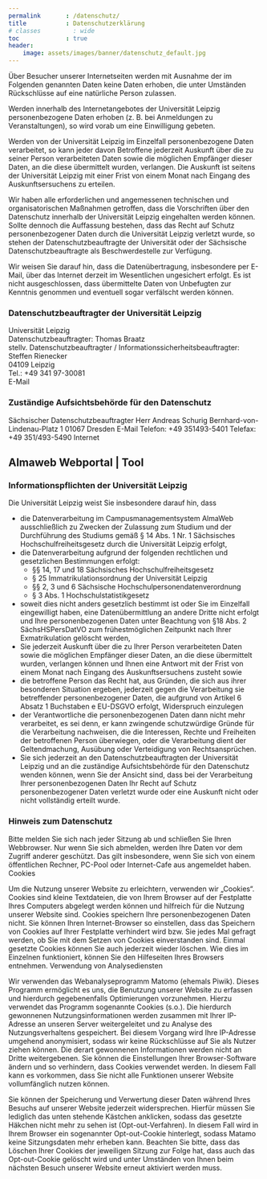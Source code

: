 ```yaml
---
permalink       : /datenschutz/
title           : Datenschutzerklärung
# classes         : wide
toc             : true
header:
    image: assets/images/banner/datenschutz_default.jpg
---
```


Über Besucher unserer Internetseiten werden mit Ausnahme der im Folgenden genannten Daten keine Daten erhoben, die unter Umständen Rückschlüsse auf eine natürliche Person zulassen.

Werden innerhalb des Internetangebotes der Universität Leipzig personenbezogene Daten erhoben (z. B. bei Anmeldungen zu Veranstaltungen), so wird vorab um eine Einwilligung gebeten.

Werden von der Universität Leipzig im Einzelfall personenbezogene Daten verarbeitet, so kann jeder davon Betroffene jederzeit Auskunft über die zu seiner Person verarbeiteten Daten sowie die möglichen Empfänger dieser Daten, an die diese übermittelt wurden, verlangen.  Die Auskunft ist seitens der Universität Leipzig mit einer Frist von einem Monat nach Eingang des Auskunftsersuchens zu erteilen.

Wir haben alle erforderlichen und angemessenen technischen und organisatorischen Maßnahmen getroffen, dass die Vorschriften über den Datenschutz innerhalb der Universität Leipzig eingehalten werden können. Sollte dennoch die Auffassung bestehen, dass das Recht auf Schutz personenbezogener Daten durch die Universität Leipzig verletzt wurde, so stehen der Datenschutzbeauftragte der Universität oder der Sächsische Datenschutzbeauftragte als Beschwerdestelle zur Verfügung.

Wir weisen Sie darauf hin, dass die Datenübertragung, insbesondere per E-Mail, über das Internet derzeit im Wesentlichen ungesichert erfolgt. Es ist nicht ausgeschlossen, dass übermittelte Daten von Unbefugten zur Kenntnis genommen und eventuell sogar verfälscht werden können.

### Datenschutzbeauftragter der Universität Leipzig

Universität Leipzig <br>
Datenschutzbeauftragter: Thomas Braatz <br>
stellv. Datenschutzbeauftragter / Informationssicherheitsbeauftragter: Steffen Rienecker <br>
04109 Leipzig <br>
Tel.: +49 341 97-30081 <br>
E-Mail

### Zuständige Aufsichtsbehörde für den Datenschutz

Sächsischer Datenschutzbeauftragter
Herr Andreas Schurig
Bernhard-von-Lindenau-Platz 1
01067 Dresden
E-Mail
Telefon: +49 351493-5401
Telefax: +49 351/493-5490
Internet

## Almaweb Webportal | Tool
### Informationspflichten der Universität Leipzig

Die Universität Leipzig weist Sie insbesondere darauf hin, dass

- die Datenverarbeitung im Campusmanagementsystem AlmaWeb ausschließlich zu Zwecken der Zulassung zum Studium und der Durchführung des Studiums gemäß § 14 Abs. 1 Nr. 1 Sächsisches Hochschulfreiheitsgesetz durch die Universität Leipzig erfolgt, 
- die Datenverarbeitung aufgrund der folgenden rechtlichen und gesetzlichen Bestimmungen erfolgt:
  - §§ 14, 17 und 18 Sächsisches Hochschulfreiheitsgesetz
  - § 25 Immatrikulationsordnung der Universität Leipzig 
  - §§ 2, 3 und 6 Sächsische Hochschulpersonendatenverordnung
  - § 3 Abs. 1 Hochschulstatistikgesetz
- soweit dies nicht anders gesetzlich bestimmt ist oder Sie im Einzelfall eingewilligt haben, eine Datenübermittlung an andere Dritte nicht erfolgt und Ihre personenbezogenen Daten unter Beachtung von §18 Abs. 2 SächsHSPersDatVO zum frühestmöglichen Zeitpunkt nach Ihrer Exmatrikulation gelöscht werden,
- Sie jederzeit Auskunft über die zu Ihrer Person verarbeiteten Daten sowie die möglichen Empfänger dieser Daten, an die diese übermittelt wurden, verlangen können und Ihnen eine Antwort mit der Frist von einem Monat nach Eingang des Auskunftsersuchens zusteht sowie
- die betroffene Person das Recht hat, aus Gründen, die sich aus ihrer besonderen Situation ergeben, jederzeit gegen die Verarbeitung sie betreffender personenbezogener Daten, die aufgrund von Artikel 6 Absatz 1 Buchstaben e EU-DSGVO erfolgt, Widerspruch einzulegen
- der Verantwortliche die personenbezogenen Daten dann nicht mehr verarbeitet, es sei denn, er kann zwingende schutzwürdige Gründe für die Verarbeitung nachweisen, die die Interessen, Rechte und Freiheiten der betroffenen Person überwiegen, oder die Verarbeitung dient der Geltendmachung, Ausübung oder Verteidigung von Rechtsansprüchen.
- Sie sich jederzeit an den Datenschutzbeauftragten der Universität Leipzig und an die zuständige Aufsichtsbehörde für den Datenschutz wenden können, wenn Sie der Ansicht sind, dass bei der Verarbeitung Ihrer personenbezogenen Daten Ihr Recht auf Schutz personenbezogener Daten verletzt wurde oder eine Auskunft nicht oder nicht vollständig erteilt wurde.

### Hinweis zum Datenschutz

Bitte melden Sie sich nach jeder Sitzung ab und schließen Sie Ihren Webbrowser. Nur wenn Sie sich abmelden, werden Ihre Daten vor dem Zugriff anderer geschützt. Das gilt insbesondere, wenn Sie sich von einem öffentlichen Rechner, PC-Pool oder Internet-Cafe aus angemeldet haben.
Cookies

Um die Nutzung unserer Website zu erleichtern, verwenden wir „Cookies“. Cookies sind kleine Textdateien, die von Ihrem Browser auf der Festplatte Ihres Computers abgelegt werden können und hilfreich für die Nutzung unserer Website sind. Cookies speichern Ihre personenbezogenen Daten nicht. Sie können Ihren Internet-Browser so einstellen, dass das Speichern von Cookies auf Ihrer Festplatte verhindert wird bzw. Sie jedes Mal gefragt werden, ob Sie mit dem Setzen von Cookies einverstanden sind. Einmal gesetzte Cookies können Sie auch jederzeit wieder löschen. Wie dies im Einzelnen funktioniert, können Sie den Hilfeseiten Ihres Browsers entnehmen.
Verwendung von Analysediensten

Wir verwenden das Webanalyseprogramm Matomo (ehemals Piwik). Dieses Programm ermöglicht es uns, die Benutzung unserer Website zu erfassen und hierdurch gegebenenfalls Optimierungen vorzunehmen. Hierzu verwendet das Programm sogenannte Cookies (s.o.). Die hierdurch gewonnenen Nutzungsinformationen werden zusammen mit Ihrer IP-Adresse an unseren Server weitergeleitet und zu Analyse des Nutzungsverhaltens gespeichert. Bei diesem Vorgang wird Ihre IP-Adresse umgehend anonymisiert, sodass wir keine Rückschlüsse auf Sie als Nutzer ziehen können. Die derart gewonnenen Informationen werden nicht an Dritte weitergebenen. Sie können die Einstellungen Ihrer Browser-Software ändern und so verhindern, dass Cookies verwendet werden. In diesem Fall kann es vorkommen, dass Sie nicht alle Funktionen unserer Website vollumfänglich nutzen können.

Sie können der Speicherung und Verwertung dieser Daten während Ihres Besuchs auf unserer Website jederzeit widersprechen. Hierfür müssen Sie lediglich das unten stehende Kästchen anklicken, sodass das gesetzte Häkchen nicht mehr zu sehen ist (Opt-out-Verfahren). In diesem Fall wird in Ihrem Browser ein sogenannter Opt-out-Cookie hinterlegt, sodass Matamo keine Sitzungsdaten mehr erheben kann. Beachten Sie bitte, dass das Löschen Ihrer Cookies der jeweiligen Sitzung zur Folge hat, dass auch das Opt-out-Cookie gelöscht wird und unter Umständen von Ihnen beim nächsten Besuch unserer Website erneut aktiviert werden muss.
